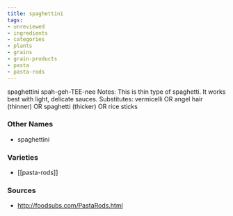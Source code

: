 ```yaml
---
title: spaghettini
tags:
- unreviewed
- ingredients
- categories
- plants
- grains
- grain-products
- pasta
- pasta-rods
---
```

spaghettini spah-geh-TEE-nee Notes: This is thin type of spaghetti. It works best with light, delicate sauces. Substitutes: vermicelli OR angel hair (thinner) OR spaghetti (thicker) OR rice sticks

### Other Names

* spaghettini

### Varieties

* [[pasta-rods]]

### Sources
* http://foodsubs.com/PastaRods.html
